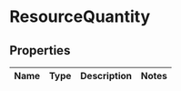 
# ResourceQuantity

## Properties
Name | Type | Description | Notes
------------ | ------------- | ------------- | -------------



